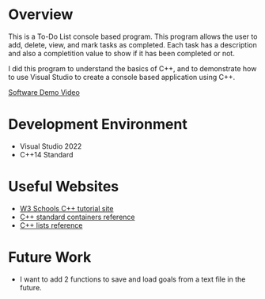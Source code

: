 # Overview

This is a To-Do List console based program. This program allows the user to add, delete, view, and mark tasks as completed. Each task has a description and also a completition value to show if it has been completed or not.

I did this program to understand the basics of C++, and to demonstrate how to use Visual Studio to create a console based application using C++.

[Software Demo Video](https://youtu.be/fmtyHehnvc4)

# Development Environment

- Visual Studio 2022
- C++14 Standard

# Useful Websites

- [W3 Schools C++ tutorial site](https://www.w3schools.com/cpp/)
- [C++ standard containers reference](https://cplusplus.com/reference/list/list/)
- [C++ lists reference](https://cplusplus.com/reference/list/list/)

# Future Work

- I want to add 2 functions to save and load goals from a text file in the future.
